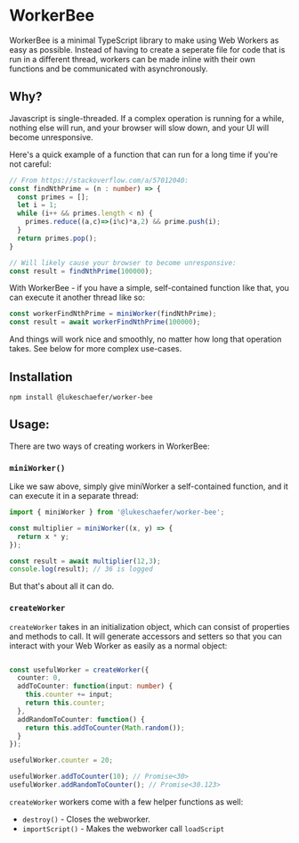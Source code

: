 # WorkerBee

WorkerBee is a minimal TypeScript library to make using Web Workers as easy as possible. 
Instead of having to create a seperate file for code that is run in a different thread, 
workers can be made inline with their own functions and be communicated with asynchronously.

## Why?

Javascript is single-threaded. If a complex operation is running for a while, nothing else will
run, and your browser will slow down, and your UI will become unresponsive. 

Here's a quick example of a function that can run for a long time if you're not careful:

```typescript
// From https://stackoverflow.com/a/57012040:
const findNthPrime = (n : number) => {
  const primes = [];
  let i = 1;
  while (i++ && primes.length < n) {
    primes.reduce((a,c)=>(i%c)*a,2) && prime.push(i);
  }
  return primes.pop();
}

// Will likely cause your browser to become unresponsive:
const result = findNthPrime(100000);
```

With WorkerBee - if you have a simple, self-contained function like that, you can execute
it another thread like so:

```typescript
const workerFindNthPrime = miniWorker(findNthPrime);
const result = await workerFindNthPrime(100000);
```

And things will work nice and smoothly, no matter how long that operation takes.
See below for more complex use-cases.

## Installation

```
npm install @lukeschaefer/worker-bee
```
    
## Usage:

There are two ways of creating workers in WorkerBee:

### `miniWorker()`

Like we saw above, simply give miniWorker a self-contained function, and it can execute it in a separate thread:

```typescript
import { miniWorker } from '@lukeschaefer/worker-bee';

const multiplier = miniWorker((x, y) => {
  return x * y;
});

const result = await multiplier(12,3);
console.log(result); // 36 is logged
```

But that's about all it can do.

### `createWorker`

`createWorker` takes in an initialization object, which can consist of properties and methods to call. 
It will generate accessors and setters so that you can interact with your Web Worker as easily as a normal object:

```typescript

const usefulWorker = createWorker({
  counter: 0,
  addToCounter: function(input: number) {
    this.counter += input;
    return this.counter;
  },
  addRandomToCounter: function() {
    return this.addToCounter(Math.random());
  }
});

usefulWorker.counter = 20;

usefulWorker.addToCounter(10); // Promise<30>
usefulWorker.addRandomToCounter(); // Promise<30.123>
```

`createWorker` workers come with a few helper functions as well:

  - `destroy()` - Closes the webworker.
  - `importScript()` - Makes the webworker call `loadScript`


